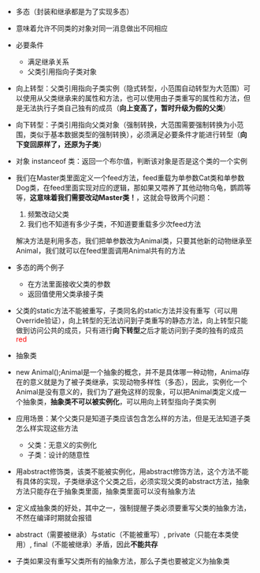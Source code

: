 - 多态（封装和继承都是为了实现多态）

- 意味着允许不同类的对象对同一消息做出不同相应

- 必要条件

  - 满足继承关系
  - 父类引用指向子类对象

- 向上转型：父类引用指向子类实例（隐式转型，小范围自动转型为大范围）可以使用从父类继承来的属性和方法，也可以使用由子类重写的属性和方法，但是无法执行子类自己独有的成员（**向上变高了，暂时升级为假的父类**）

- 向下转型：子类引用指向父类对象（强制转换，大范围需要强制转换为小范围，类似于基本数据类型的强制转换），必须满足必要条件才能进行转型（**向下变回原样了，还原为子类**）

- 对象 instanceof 类：返回一个布尔值，判断该对象是否是这个类的一个实例

- 我们在Master类里面定义一个feed方法，feed重载为单参数Cat类和单参数Dog类，在feed里面实现对应的逻辑，那如果又喂养了其他动物乌龟，鹦鹉等等，**这意味着我们需要改动Master类！**，这就会导致两个问题：

  1. 频繁改动父类
  2. 我们也不知道有多少子类，不知道要重载多少次feed方法

  解决方法是利用多态，我们把单参数改为Animal类，只要其他新的动物继承至Animal，我们就可以在feed里面调用Animal共有的方法

- 多态的两个例子

  - 在方法里面接收父类的参数
  - 返回值使用父类承接子类

- 父类的static方法不能被重写，子类同名的static方法并没有重写（可以用Override验证），向上转型的无法访问到子类重写的静态方法，向上转型只能做到访问公共的成员，只有进行**向下转型**之后才能访问到子类的独有的成员<font  color="red">red</font>





- 抽象类
- new Animal();Animal是一个抽象的概念，并不是具体哪一种动物，Animal存在的意义就是为了被子类继承，实现动物多样性（多态），因此，实例化一个Animal是没有意义的，我们为了避免这样的现象，可以把Animal类定义成一个抽象类，**抽象类不可以被实例化**，可以用向上转型指向子类实例
- 应用场景：某个父类只是知道子类应该包含怎么样的方法，但是无法知道子类怎么样实现这些方法
  - 父类：无意义的实例化
  - 子类：设计的随意性
- 用abstract修饰类，该类不能被实例化，用abstract修饰方法，这个方法不能有具体的实现，子类继承这个父类之后，必须实现父类的abstract方法，抽象方法只能存在于抽象类里面，抽象类里面可以没有抽象方法
- 定义成抽象类的好处，其中之一，强制提醒子类必须要重写父类的抽象方法，不然在编译时期就会报错
- abstract（需要被继承）与static（不能被重写）, private（只能在本类使用）, final（不能被继承）矛盾，因此**不能共存**
- 子类如果没有重写父类所有的抽象方法，那么子类也要被定义为抽象类